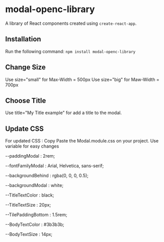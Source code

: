 # modal-openc-library
A library of React components created using `create-react-app`.

## Installation
Run the following command:
`npm install modal-openc-library`

## Change Size
Use size="small" for Max-Width = 500px
Use size="big" for Maw-Width = 700px

## Choose Title
Use title="My Title example" for add a title to the modal.

## Update CSS
For updated CSS : Copy Paste the Modal.module.css on your project.
Use variable for easy changes

  --paddingModal       : 2rem;
  
  --fontFamilyModal    : Arial, Helvetica, sans-serif;
  
  --backgroundBehind   : rgba(0, 0, 0, 0.5);
  
  --backgroundModal    : white;
  
  --TitleTextColor     : black;
  
  --TitleTextSize      : 20px;
  
  --TilePaddingBottom  : 1.5rem;
  
  --BodyTextColor      : #3b3b3b;
  
  --BodyTextSize       : 14px;




